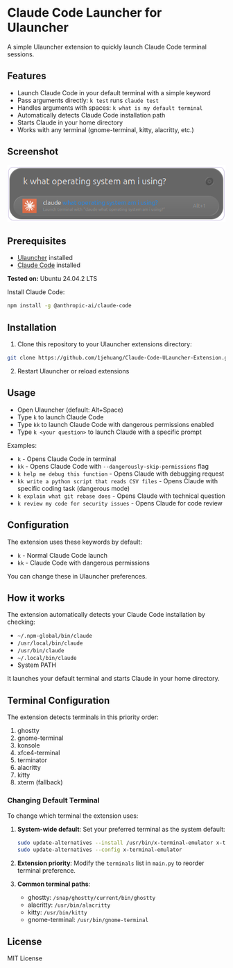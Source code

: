 # Claude Code Launcher for Ulauncher

A simple Ulauncher extension to quickly launch Claude Code terminal sessions.

## Features

- Launch Claude Code in your default terminal with a simple keyword
- Pass arguments directly: `k test` runs `claude test`
- Handles arguments with spaces: `k what is my default terminal`
- Automatically detects Claude Code installation path
- Starts Claude in your home directory
- Works with any terminal (gnome-terminal, kitty, alacritty, etc.)

## Screenshot

![Claude Code Launcher Extension](images/screenshot.png)

## Prerequisites

- [Ulauncher](https://ulauncher.io/) installed
- [Claude Code](https://docs.anthropic.com/en/docs/claude-code) installed

**Tested on:** Ubuntu 24.04.2 LTS

Install Claude Code:
```bash
npm install -g @anthropic-ai/claude-code
```

## Installation

1. Clone this repository to your Ulauncher extensions directory:
```bash
git clone https://github.com/1jehuang/Claude-Code-ULauncher-Extension.git ~/.local/share/ulauncher/extensions/com.github.1jehuang.claude-code
```

2. Restart Ulauncher or reload extensions

## Usage

- Open Ulauncher (default: Alt+Space)
- Type `k` to launch Claude Code
- Type `kk` to launch Claude Code with dangerous permissions enabled
- Type `k <your question>` to launch Claude with a specific prompt

Examples:
- `k` - Opens Claude Code in terminal
- `kk` - Opens Claude Code with `--dangerously-skip-permissions` flag
- `k help me debug this function` - Opens Claude with debugging request
- `kk write a python script that reads CSV files` - Opens Claude with specific coding task (dangerous mode)
- `k explain what git rebase does` - Opens Claude with technical question
- `k review my code for security issues` - Opens Claude for code review

## Configuration

The extension uses these keywords by default:
- `k` - Normal Claude Code launch
- `kk` - Claude Code with dangerous permissions

You can change these in Ulauncher preferences.

## How it works

The extension automatically detects your Claude Code installation by checking:
- `~/.npm-global/bin/claude`
- `/usr/local/bin/claude`
- `/usr/bin/claude`
- `~/.local/bin/claude`
- System PATH

It launches your default terminal and starts Claude in your home directory.

## Terminal Configuration

The extension detects terminals in this priority order:
1. ghostty
2. gnome-terminal
3. konsole
4. xfce4-terminal
5. terminator
6. alacritty
7. kitty
8. xterm (fallback)

### Changing Default Terminal

To change which terminal the extension uses:

1. **System-wide default**: Set your preferred terminal as the system default:
   ```bash
   sudo update-alternatives --install /usr/bin/x-terminal-emulator x-terminal-emulator /path/to/your/terminal 60
   sudo update-alternatives --config x-terminal-emulator
   ```

2. **Extension priority**: Modify the `terminals` list in `main.py` to reorder terminal preference.

3. **Common terminal paths**:
   - ghostty: `/snap/ghostty/current/bin/ghostty`
   - alacritty: `/usr/bin/alacritty`
   - kitty: `/usr/bin/kitty`
   - gnome-terminal: `/usr/bin/gnome-terminal`

## License

MIT License